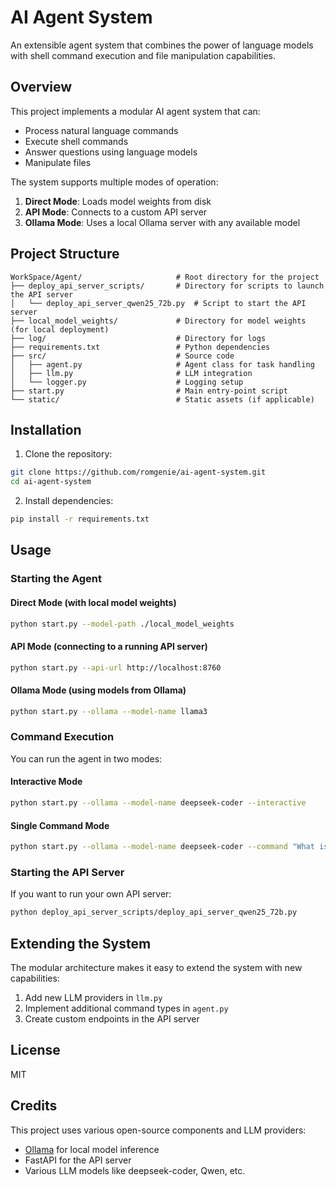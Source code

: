 # AI Agent System

An extensible agent system that combines the power of language models with shell command execution and file manipulation capabilities.

## Overview

This project implements a modular AI agent system that can:
- Process natural language commands
- Execute shell commands
- Answer questions using language models
- Manipulate files

The system supports multiple modes of operation:
1. **Direct Mode**: Loads model weights from disk
2. **API Mode**: Connects to a custom API server
3. **Ollama Mode**: Uses a local Ollama server with any available model

## Project Structure

```
WorkSpace/Agent/                     # Root directory for the project
├── deploy_api_server_scripts/       # Directory for scripts to launch the API server
│   └── deploy_api_server_qwen25_72b.py  # Script to start the API server
├── local_model_weights/             # Directory for model weights (for local deployment)
├── log/                             # Directory for logs
├── requirements.txt                 # Python dependencies
├── src/                             # Source code
│   ├── agent.py                     # Agent class for task handling
│   ├── llm.py                       # LLM integration
│   └── logger.py                    # Logging setup
├── start.py                         # Main entry-point script
└── static/                          # Static assets (if applicable)
```

## Installation

1. Clone the repository:
```bash
git clone https://github.com/romgenie/ai-agent-system.git
cd ai-agent-system
```

2. Install dependencies:
```bash
pip install -r requirements.txt
```

## Usage

### Starting the Agent

#### Direct Mode (with local model weights)
```bash
python start.py --model-path ./local_model_weights
```

#### API Mode (connecting to a running API server)
```bash
python start.py --api-url http://localhost:8760
```

#### Ollama Mode (using models from Ollama)
```bash
python start.py --ollama --model-name llama3
```

### Command Execution

You can run the agent in two modes:

#### Interactive Mode
```bash
python start.py --ollama --model-name deepseek-coder --interactive
```

#### Single Command Mode
```bash
python start.py --ollama --model-name deepseek-coder --command "What is the current date?"
```

### Starting the API Server

If you want to run your own API server:
```bash
python deploy_api_server_scripts/deploy_api_server_qwen25_72b.py
```

## Extending the System

The modular architecture makes it easy to extend the system with new capabilities:

1. Add new LLM providers in `llm.py`
2. Implement additional command types in `agent.py`
3. Create custom endpoints in the API server

## License

MIT

## Credits

This project uses various open-source components and LLM providers:
- [Ollama](https://github.com/ollama/ollama) for local model inference
- FastAPI for the API server
- Various LLM models like deepseek-coder, Qwen, etc.